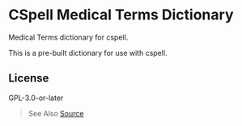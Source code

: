 # CSpell Medical Terms Dictionary

Medical Terms dictionary for cspell.

This is a pre-built dictionary for use with cspell.

<!--- @@inject: ../../static/requirements.md --->

<!--- @@inject: ./static/install.md --->

<!--- @@inject: ../../static/contributing.md --->

## License

GPL-3.0-or-later

> See Also [Source](https://github.com/Glutanimate/wordlist-medicalterms-en)

<!--- @@inject: ../../static/footer.md --->
